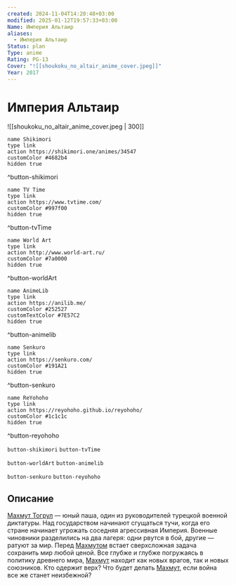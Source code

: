 ```yaml
---
created: 2024-11-04T14:20:48+03:00
modified: 2025-01-12T19:57:33+03:00
Name: Империя Альтаир
aliases:
  - Империя Альтаир
Status: plan
Type: anime
Rating: PG-13
Cover: "![[shoukoku_no_altair_anime_cover.jpeg]]"
Year: 2017
---
```


# Империя Альтаир

![[shoukoku_no_altair_anime_cover.jpeg | 300]]

```button
name Shikimori
type link
action https://shikimori.one/animes/34547
customColor #4682b4
hidden true
```
^button-shikimori

```button
name TV Time
type link
action https://www.tvtime.com/
customColor #997f00
hidden true
```
^button-tvTime

```button
name World Art
type link
action http://www.world-art.ru/
customColor #7a0000
hidden true
```
^button-worldArt

```button
name AnimeLib
type link
action https://anilib.me/
customColor #252527
customTextColor #7E57C2
hidden true
```
^button-animelib

```button
name Senkuro
type link
action https://senkuro.com/
customColor #191A21
hidden true
```
^button-senkuro

```button
name ReYohoho
type link
action https://reyohoho.github.io/reyohoho/
customColor #1c1c1c
hidden true
```
^button-reyohoho

`button-shikimori` `button-tvTime`

`button-worldArt` `button-animelib`

`button-senkuro` `button-reyohoho`

## Описание

[Махмут Тогрул](https://shikimori.one/characters/26936-mahmut-tu-rul) — юный паша, один из руководителей турецкой военной диктатуры. Над государством начинают сгущаться тучи, когда его стране начинает угрожать соседняя агрессивная Империя. Военные чиновники разделились на два лагеря: одни рвутся в бой, другие — ратуют за мир. Перед [Махмутом](https://shikimori.one/characters/26936-mahmut-tu-rul) встает сверхсложная задача сохранить мир любой ценой. Все глубже и глубже погружаясь в политику древнего мира, [Махмут](https://shikimori.one/characters/26936-mahmut-tu-rul) находит как новых врагов, так и новых союзников. Кто одержит верх? Что будет делать [Махмут](https://shikimori.one/characters/26936-mahmut-tu-rul), если война все же станет неизбежной?
